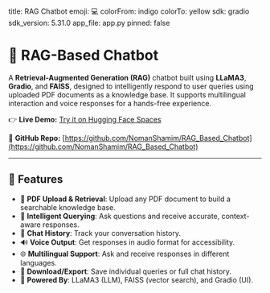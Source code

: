 title: RAG Chatbot
emoji: 💻
colorFrom: indigo
colorTo: yellow
sdk: gradio
sdk_version: 5.31.0
app_file: app.py
pinned: false

# 🧠 RAG-Based Chatbot

A **Retrieval-Augmented Generation (RAG)** chatbot built using **LLaMA3**, **Gradio**, and **FAISS**, designed to intelligently respond to user queries using uploaded PDF documents as a knowledge base. It supports multilingual interaction and voice responses for a hands-free experience.

👉 **Live Demo:** [Try it on Hugging Face Spaces](https://huggingface.co/spaces/NomanShamim/RAG_Chatbot)

📂 **GitHub Repo:** [https://github.com/NomanShamim/RAG_Based_Chatbot](https://github.com/NomanShamim/RAG_Based_Chatbot)

---

## 🚀 Features

- 📄 **PDF Upload & Retrieval**: Upload any PDF document to build a searchable knowledge base.
- 🤖 **Intelligent Querying**: Ask questions and receive accurate, context-aware responses.
- 🔁 **Chat History**: Track your conversation history.
- 🔊 **Voice Output**: Get responses in audio format for accessibility.
- 🌐 **Multilingual Support**: Ask and receive responses in different languages.
- 💾 **Download/Export**: Save individual queries or full chat history.
- 🧠 **Powered By**: LLaMA3 (LLM), FAISS (vector search), and Gradio (UI).
